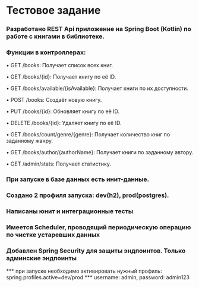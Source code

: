 # Тестовое задание 
### Разработано REST Api приложение на Spring Boot (Kotlin) по работе с книгами в библиотеке.
### Функции в контроллерах:
• GET /books: Получает список всех книг.

• GET /books/{id}: Получает книгу по её ID.

• GET /books/available/{isAvailable}: Получает книги по их доступности.

• POST /books: Создаёт новую книгу.

• PUT /books/{id}: Обновляет книгу по её ID.

• DELETE /books/{id}: Удаляет книгу по её ID.

• GET /books/count/genre/{genre}: Получает количество книг по заданному жанру.

• GET /books/author/{authorName}: Получает книги по заданному автору.

• GET /admin/stats: Получает статистику.
### При запуске в базе данных есть инит-данные.
### Создано 2 профиля запуска: dev(h2), prod(postgres).
### Написаны юнит и интеграционные тесты
### Имеется Scheduler, проводящий периодическую операцию по чистке устаревших данных
### Добавлен Spring Security для защиты эндпоинтов. Только админские эндпоинты
*** при запуске необходимо активировать нужный профиль: spring.profiles.active=dev/prod
*** username: admin, password: admin123
